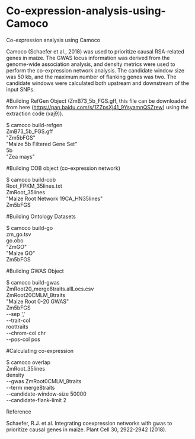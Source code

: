 # Co-expression-analysis-using-Camoco
Co-expression analysis using Camoco

Camoco (Schaefer et al., 2018) was used to prioritize causal RSA-related genes in maize. The GWAS locus information was derived from the genome-wide association analysis, and density metrics were used to perform the co-expression network analysis. The candidate window size was 50 kb, and the maximum number of flanking genes was two. The candidate windows were calculated both upstream and downstream of the input SNPs. 

#Building RefGen Object (ZmB73_5b_FGS.gff, this file can be downloaded from here (https://pan.baidu.com/s/1ZZpsXj41_9YsyamnQSZrew) using the extraction code (xaj9)).

$ camoco build-refgen \
 ZmB73_5b_FGS.gff \
 "Zm5bFGS"  \
 "Maize 5b Filtered Gene Set" \
 5b \
 "Zea mays"


#Building COB object (co-expression network)

$ camoco build-cob \
  Root_FPKM_35lines.txt \
  ZmRoot_35lines \
  "Maize Root Network 19CA_HN35lines" \
  Zm5bFGS


#Building Ontology Datasets

$ camoco build-go \
  zm_go.tsv \
  go.obo \
  "ZmGO" \
  "Maize GO" \
  Zm5bFGS
  
  
#Building GWAS Object

$ camoco build-gwas \
 ZmRoot20_merge8traits.allLocs.csv \
 ZmRoot20CMLM_8traits \
 "Maize Root 0-20 GWAS" \
 Zm5bFGS \
 --sep ',' \
 --trait-col \
 roottraits \
 --chrom-col chr \
 --pos-col pos


#Calculating co-expression

$ camoco overlap \
 ZmRoot_35lines \
 density \
 --gwas ZmRoot0CMLM_8traits \
 --term merge8traits \
 --candidate-window-size 50000 \
 --candidate-flank-limit 2





Reference

Schaefer, R.J. et al. Integrating coexpression networks with gwas to prioritize causal genes in maize. Plant Cell 30, 2922-2942 (2018).
